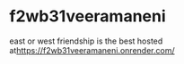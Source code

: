 # f2wb31veeramaneni
east or west friendship is the best
hosted at<https://f2wb31veeramaneni.onrender.com/>
